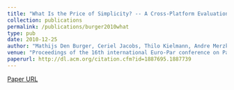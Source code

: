 ```yaml
---
title: "What Is the Price of Simplicity? -- A Cross-Platform Evaluation of the SAGA API"
collection: publications
permalink: /publications/burger2010what
type: pub
date: 2010-12-25
author: "Mathijs Den Burger, Ceriel Jacobs, Thilo Kielmann, Andre Merzky, Ole Weidner and Hartmut Kaiser"
venue: "Proceedings of the 16th international Euro-Par conference on Parallel processing: Part I"
paperurl: http://dl.acm.org/citation.cfm?id=1887695.1887739
---
```


[Paper URL](http://dl.acm.org/citation.cfm?id=1887695.1887739)
